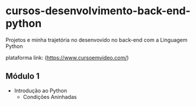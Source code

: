 # cursos-desenvolvimento-back-end-python
Projetos e minha trajetória no desenvovido no back-end com a Linguagem Python


plataforma
link:
(https://www.cursoemvideo.com/)


## Módulo 1 ##
* Introdução ao Python 
    * Condições Aninhadas
